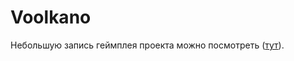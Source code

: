 # Voolkano
Небольшую запись геймплея проекта можно посмотреть ([тут](https://dtf.ru/hackathon/82261-vulkanchik)).
